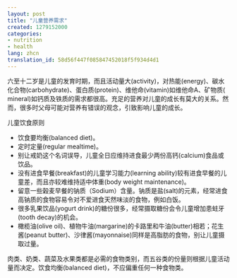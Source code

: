 ```yaml
---
layout: post
title: "儿童营养需求"
created: 1279152000
categories:
- nutrition
- health
lang: zhcn
translation_id: 58d56f447f085847452018f5f934d4d1
---
```

<!--break-->
<p>六至十二岁是儿童的发育时期，而且活动量大(activity)，对热能(energy)、碳水化合物(carbohydrate)、蛋白质(protein)、维他命(vitamin)如维他命A、矿物质( mineral)如钙质及铁质的需求都很高。充足的营养对儿童的成长有莫大的关系。然而，很多时父母可能对营养有错误的观念，引致影响儿童的成长。 </p>

<p>儿童饮食原则</p>
<ul>
<li>饮食要均衡(balanced diet)。 </li>
<li>定时定量(regular mealtime)。 </li>
<li>别让戒奶这个名词误导，儿童全日应维持进食最少两份高钙(calcium)食品或饮品。 </li>
<li>没有进食早餐(breakfast)的儿童学习能力(learning ability)较有进食早餐的儿童差，而且亦较难维持适中体重(body weight maintenance)。 </li>
<li>留意一些榖麦早餐的钠质（Sodium）含量。钠质是盐(salt)的元素，经常进食高钠质的食物容易令对不爱进食天然味淡的食物，例如白饭。 </li>
<li>很多乳果饮品(yogurt drink)的糖份很多，经常摄取糖份会令儿童增加患蛀牙(tooth decay)的机会。 </li>
<li>橄榄油(olive oil)、植物牛油(margarine)的卡路里和牛油(butter)相若；花生酱(peanut butter)、沙律酱(mayonnaise)同样是高脂肪的食物，别让儿童摄取过量。 </li>
</ul>

<p>肉类、奶类、蔬菜及水果类都是必需的食物类别，而五谷类的份量则根据儿童活动量而决定。饮食均衡(balanced diet)，不应偏重任何一种食物类。 </p>
